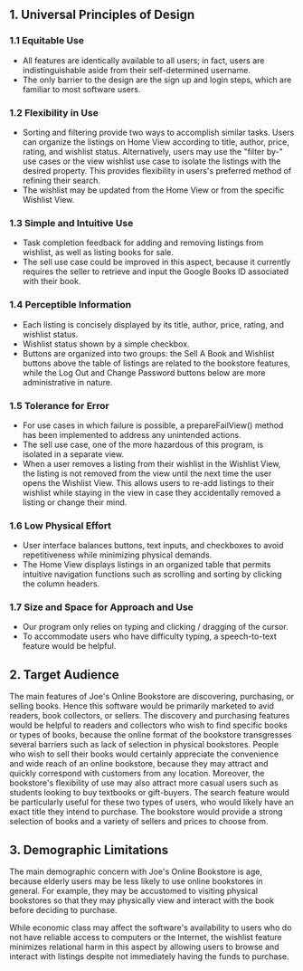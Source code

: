 ## 1. Universal Principles of Design
### 1.1 Equitable Use
* All features are identically available to all users; in fact, users are indistinguishable aside from their self-determined username.
* The only barrier to the design are the sign up and login steps, which are familiar to most software users.

### 1.2 Flexibility in Use
* Sorting and filtering provide two ways to accomplish similar tasks. Users can organize the listings on Home View
according to title, author, price, rating, and wishlist status. Alternatively, users may use the "filter by-" use cases
or the view wishlist use case to isolate the listings with the desired property. This provides flexibility in users's 
preferred method of refining their search.
* The wishlist may be updated from the Home View or from the specific Wishlist View.

### 1.3 Simple and Intuitive Use
* Task completion feedback for adding and removing listings from wishlist, as well as listing books for sale.
* The sell use case could be improved in this aspect, because it currently requires the seller to retrieve and input the
Google Books ID associated with their book.

### 1.4 Perceptible Information
* Each listing is concisely displayed by its title, author, price, rating, and wishlist status.
* Wishlist status shown by a simple checkbox.
* Buttons are organized into two groups: the Sell A Book and Wishlist buttons above the table of listings are related to
the bookstore features, while the Log Out and Change Password buttons below are more administrative in nature.

### 1.5 Tolerance for Error
* For use cases in which failure is possible, a prepareFailView() method has been implemented to address any unintended actions.
* The sell use case, one of the more hazardous of this program, is isolated in a separate view.
* When a user removes a listing from their wishlist in the Wishlist View, the listing is not removed from the view until the next time the user opens the Wishlist View.
This allows users to re-add listings to their wishlist while staying in the view in case they accidentally removed a listing
or change their mind.


### 1.6 Low Physical Effort
* User interface balances buttons, text inputs, and checkboxes to avoid repetitiveness while minimizing physical demands.
* The Home View displays listings in an organized table that permits intuitive navigation functions such as scrolling and sorting by clicking the column headers. 

### 1.7 Size and Space for Approach and Use
* Our program only relies on typing and clicking / dragging of the cursor.
* To accommodate users who have difficulty typing, a speech-to-text feature would be helpful. 

## 2. Target Audience
The main features of Joe's Online Bookstore are discovering, purchasing, or selling books. Hence this software would be
primarily marketed to avid readers, book collectors, or sellers. The discovery and purchasing features would be helpful
to readers and collectors who wish to find specific books or types of books, because the online format of the bookstore
transgresses several barriers such as lack of selection in physical bookstores. People who wish to sell their books would
certainly appreciate the convenience and wide reach of an online bookstore, because they may attract and quickly correspond with
customers from any location. Moreover, the bookstore's flexibility of use may also attract more casual users such as students
looking to buy textbooks or gift-buyers. The search feature would be particularly useful for these two types of users,
who would likely have an exact title they intend to purchase. The bookstore would provide a strong selection of books and
a variety of sellers and prices to choose from.

## 3. Demographic Limitations
The main demographic concern with Joe's Online Bookstore is age, because elderly users may be less likely to use online
bookstores in general. For example, they may be accustomed to visiting physical bookstores so that they may physically view and
interact with the book before deciding to purchase.

While economic class may affect the software's availability to users who do not have reliable access to computers or the Internet,
the wishlist feature minimizes relational harm in this aspect by allowing users to browse and interact with listings 
despite not immediately having the funds to purchase.
